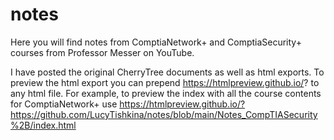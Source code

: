 # notes

Here you will find notes from ComptiaNetwork+ and ComptiaSecurity+ courses from Professor Messer on YouTube.

I have posted the original CherryTree documents as well as html exports. To preview the html export you can prepend https://htmlpreview.github.io/? to any html file. For example, to preview the index with all the course contents for ComptiaNetwork+ use https://htmlpreview.github.io/?https://github.com/LucyTishkina/notes/blob/main/Notes_CompTIASecurity%2B/index.html


